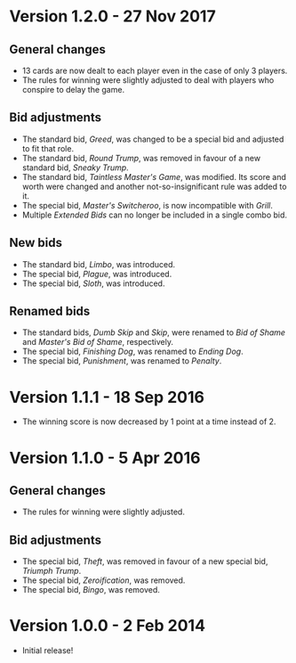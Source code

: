 Version 1.2.0 - 27 Nov 2017
===========================
## General changes
- 13 cards are now dealt to each player even in the case of only 3 players.
- The rules for winning were slightly adjusted to deal with players who conspire to delay the game.

## Bid adjustments
- The standard bid, _Greed_, was changed to be a special bid and adjusted to fit that role.
- The standard bid, _Round Trump_, was removed in favour of a new standard bid, _Sneaky Trump_.
- The standard bid, _Taintless Master's Game_, was modified. Its score and worth were changed and another not-so-insignificant rule was added to it.
- The special bid, _Master's Switcheroo_, is now incompatible with _Grill_.
- Multiple _Extended Bids_ can no longer be included in a single combo bid.

## New bids
- The standard bid, _Limbo_, was introduced.
- The special bid, _Plague_, was introduced.
- The special bid, _Sloth_, was introduced.

## Renamed bids
- The standard bids, _Dumb Skip_ and _Skip_, were renamed to _Bid of Shame_ and _Master's Bid of Shame_, respectively.
- The special bid, _Finishing Dog_, was renamed to _Ending Dog_.
- The special bid, _Punishment_, was renamed to _Penalty_.

Version 1.1.1 - 18 Sep 2016
===========================
- The winning score is now decreased by 1 point at a time instead of 2.

Version 1.1.0 - 5 Apr 2016
==========================
## General changes
- The rules for winning were slightly adjusted.

## Bid adjustments
- The special bid, _Theft_, was removed in favour of a new special bid, _Triumph Trump_.
- The special bid, _Zeroification_, was removed.
- The special bid, _Bingo_, was removed.

Version 1.0.0 - 2 Feb 2014
==========================
- Initial release!
